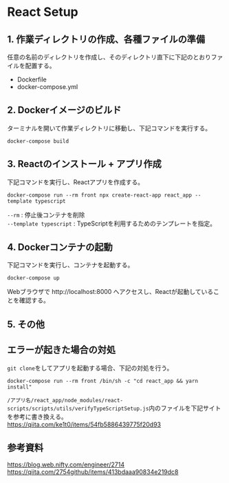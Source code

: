# React Setup

## 1. 作業ディレクトリの作成、各種ファイルの準備

任意の名前のディレクトリを作成し、そのディレクトリ直下に下記のとおりファイルを配置する。
- Dockerfile
- docker-compose.yml

## 2. Dockerイメージのビルド

ターミナルを開いて作業ディレクトリに移動し、下記コマンドを実行する。<br>
```
docker-compose build
```

## 3. Reactのインストール + アプリ作成

下記コマンドを実行し、Reactアプリを作成する。
```
docker-compose run --rm front npx create-react-app react_app --template typescript
```
`--rm` : 停止後コンテナを削除<br>
`--template typescript` : TypeScriptを利用するためのテンプレートを指定。

## 4. Dockerコンテナの起動

下記コマンドを実行し、コンテナを起動する。
```
docker-compose up
```
Webブラウザで http://localhost:8000 へアクセスし、Reactが起動していることを確認する。

## 5. その他

## エラーが起きた場合の対処

`git clone`をしてアプリを起動する場合、下記の対処を行う。
```
docker-compose run --rm front /bin/sh -c "cd react_app && yarn install"
```
`/アプリ名/react_app/node_modules/react-scripts/scripts/utils/verifyTypeScriptSetup.js`内のファイルを下記サイトを参考に書き換える。<br>
https://qiita.com/ke1t0/items/54fb5886439775f20d93

## 参考資料

https://blog.web.nifty.com/engineer/2714<br>
https://qiita.com/2754github/items/413bdaaa90834e219dc8
